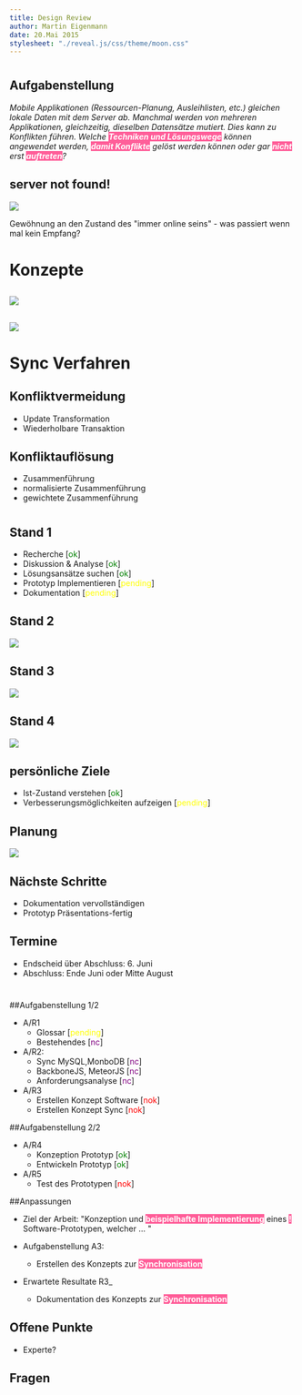 ```yaml
---
title: Design Review
author: Martin Eigenmann
date: 20.Mai 2015
stylesheet: "./reveal.js/css/theme/moon.css"
---
```



<style type="text/css">
    strong {
        background: #FF5E99 none repeat scroll 0% 0%;
        color: white;
    }

    img {
        background-color: white !important;
    }

    .ok {
        color: green;
    }
    .nc {
        color: purple; 
    }
    .pending {
        color: yellow;
    }
    .fail {
        color: red;
    }
</style>

<!--
-Stand, wesentliche Aspekte
-Diskussion des gewählten Konzepts
-Offene Punkte
-Anpassung Aufgabenstellung
-Restplanung
-->

#

## Aufgabenstellung
_Mobile Applikationen (Ressourcen-Planung, Ausleihlisten, etc.) gleichen lokale Daten mit dem Server ab. Manchmal werden von mehreren Applikationen, gleichzeitig, dieselben Datensätze mutiert. Dies kann zu Konflikten führen. Welche **Techniken und Lösungswege** können angewendet werden, **damit Konflikte** gelöst werden können oder gar **nicht** erst **auftreten**?_

<aside class="notes">
</aside>

## server not found!
![](img/noinet.gif)

<aside class="notes">
Gewöhnung an den Zustand des "immer online seins" - was passiert wenn mal kein Empfang?
</aside>


# Konzepte

## 

![](img/singlestate.jpg)

##

![](img/multistate.jpg)

# Sync Verfahren

## Konfliktvermeidung
- Update Transformation
- Wiederholbare Transaktion

## Konfliktauflösung
- Zusammenführung
- normalisierte Zusammenführung
- gewichtete Zusammenführung

#

## Stand 1
- Recherche [<span class="ok">ok</span>]
- Diskussion & Analyse [<span class="ok">ok</span>]
- Lösungsansätze suchen [<span class="ok">ok</span>]
- Prototyp Implementieren [<span class="pending">pending</span>]
- Dokumentation [<span class="pending">pending</span>]

## Stand 2

![](img/flux-diagram.png)

## Stand 3

![](img/tdd.png)

## Stand 4

![](img/coverage.png)

## persönliche Ziele
- Ist-Zustand verstehen [<span class="ok">ok</span>]
- Verbesserungsmöglichkeiten aufzeigen [<span class="pending">pending</span>]

## Planung

![](img/Projektplan.png)

## Nächste Schritte
- Dokumentation vervollständigen
- Prototyp Präsentations-fertig


## Termine
- Endscheid über Abschluss: 6. Juni
- Abschluss: Ende Juni oder Mitte August

# 

##Aufgabenstellung 1/2
- A/R1
    + Glossar [<span class="pending">pending</span>]
    + Bestehendes [<span class="nc">nc</span>]
- A/R2: 
    + Sync MySQL,MonboDB [<span class="nc">nc</span>]
    + BackboneJS, MeteorJS [<span class="nc">nc</span>]
    + Anforderungsanalyse [<span class="nc">nc</span>]
- A/R3
    + Erstellen Konzept Software [<span class="fail">nok</span>]
    + Erstellen Konzept Sync [<span class="fail">nok</span>]

##Aufgabenstellung 2/2
- A/R4
    + Konzeption Prototyp [<span class="ok">ok</span>]
    + Entwickeln Prototyp [<span class="ok">ok</span>]
- A/R5
    + Test des Prototypen [<span class="fail">nok</span>]

##Anpassungen
- Ziel der Arbeit: "Konzeption und __beispielhafte Implementierung__ eines __!__ Software-Prototypen, welcher ... "

- Aufgabenstellung A3:
    + Erstellen des Konzepts zur __Synchronisation__
- Erwartete Resultate R3_
    + Dokumentation des Konzepts zur __Synchronisation__


## Offene Punkte
- Experte?

## Fragen

